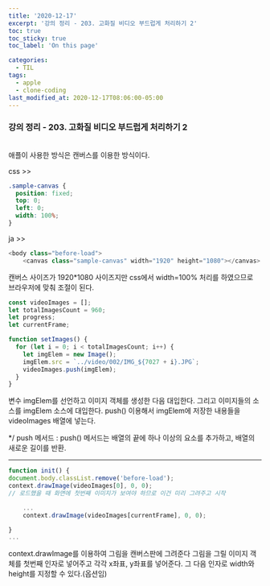 ```yaml
---
title: '2020-12-17'
excerpt: '강의 정리 - 203. 고화질 비디오 부드럽게 처리하기 2'
toc: true
toc_sticky: true
toc_label: 'On this page'

categories:
  - TIL
tags:
  - apple
  - clone-coding
last_modified_at: 2020-12-17T08:06:00-05:00
---
```


### 강의 정리 - 203. 고화질 비디오 부드럽게 처리하기 2

<br />
애플이 사용한 방식은 캔버스를 이용한 방식이다.

css >>

```css
.sample-canvas {
  position: fixed;
  top: 0;
  left: 0;
  width: 100%;
}
```

ja >>

```javascript
<body class="before-load">
    <canvas class="sample-canvas" width="1920" height="1080"></canvas>
```

캔버스 사이즈가 1920\*1080 사이즈지만 css에서 width=100% 처리를 하였으므로 브라우저에 맞춰 조절이 된다.

```javascript
const videoImages = [];
let totalImagesCount = 960;
let progress;
let currentFrame;

function setImages() {
  for (let i = 0; i < totalImagesCount; i++) {
    let imgElem = new Image();
    imgElem.src = `../video/002/IMG_${7027 + i}.JPG`;
    videoImages.push(imgElem);
  }
}
```

변수 imgElem를 선언하고 이미지 객체를 생성한 다음 대입한다. 그리고 이미지들의 소스를 imgElem 소스에 대입한다. push() 이용해서 imgElem에 저장한 내용들을 videoImages 배열에 넣는다.

\*/ push 메서드 :
push() 메서드는 배열의 끝에 하나 이상의 요소를 추가하고, 배열의 새로운 길이를 반환.
<br />

---

```javascript
function init() {
document.body.classList.remove('before-load');
context.drawImage(videoImages[0], 0, 0);
// 로드했을 때 화면에 첫번째 이미지가 보여야 하므로 이건 미리 그려주고 시작

    ...
    context.drawImage(videoImages[currentFrame], 0, 0);

}
...
```

context.drawImage를 이용하여 그림을 캔버스판에 그려준다
그림을 그릴 이미지 객체를 첫번째 인자로 넣어주고 각각 x좌표, y좌표를 넣어준다. 그 다음 인자로 width와 height를 지정할 수 있다.(옵션임)

```

```
